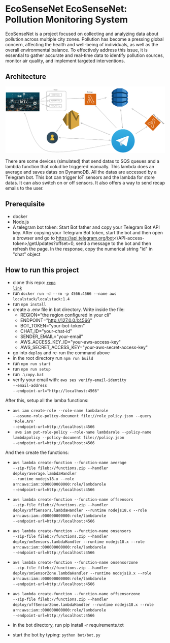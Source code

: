 # EcoSenseNet EcoSenseNet: Pollution Monitoring System

EcoSenseNet is a project focused on collecting and analyzing data about pollution across multiple city zones. Pollution has become a pressing global concern, affecting the health and well-being of individuals, as well as the overall environmental balance. To effectively address this issue, it is essential to gather accurate and real-time data to identify pollution sources, monitor air quality, and implement targeted interventions.

## Architecture

![arch](./images/archServerless.png)

There are some devices (simulated) that send datas to SQS queues and a lambda function that colud be triggered manually. This lambda does an average and saves datas on DynamoDB. All the datas are accessed by a Telegram bot. This bot can trigger IoT sensors and the lambda for store datas. It can also switch on or off sensors. It also offers a way to send recap emails to the user.

## Prerequisite
- docker
- Node.js
- A telegram bot token: Start Bot father and copy your Telegram Bot API key. After copying your Telegram Bot token, start the bot and then open a browser and go to https://api.telegram.org/bot<\API-access-token>/getUpdates?offset=0, send a message to the bot and then refresh the page. In the response, copy the numerical string "id" in "chat" object

## How to run this project

- clone this repo: <code>[repo link](https://github.com/simoneauriemma/EcoSenseNet.git)</code>
- run <code>docker run -d --rm -p 4566:4566 --name aws localstack/localstack:1.4</code>
- run <code>npm install</code>
- create a .env file in bot directory. Write inside the file:
  - REGION="the region configured in your cli"
  - ENDPOINT="http://127.0.0.1:4566"
  - BOT_TOKEN="your-bot-token"
  - CHAT_ID="your-chat-id"
  - SENDER_EMAIL="your-email"
  - AWS_ACCESS_KEY_ID="your-aws-access-key"
  - AWS_SECRET_ACCESS_KEY="your-aws-secret-access-key"
- go into <code>deploy</code> and re-run the command above
- in the root directory run <code>npm run build</code>
- run <code>npm run start</code>
- run <code>npm run setup</code>
- run <code>.\copy.bat</code>
- verify your email with: <code>aws ses verify-email-identity --email-address <your-email> --endpoint-url="http://localhost:4566"</code>

After this, setup all the lamba functions:

- <code>aws iam create-role --role-name lambdarole --assume-role-policy-document file://role_policy.json --query 'Role.Arn' --endpoint-url=http://localhost:4566</code>
- <code> aws iam put-role-policy --role-name lambdarole --policy-name lambdapolicy --policy-document file://policy.json --endpoint-url=http://localhost:4566</code> 

And then create the functions:

- <code>aws lambda create-function --function-name average --zip-file fileb://functions.zip --handler deploy/average.lambdaHandler --runtime nodejs18.x --role arn:aws:iam::000000000000:role/lambdarole --endpoint-url=http://localhost:4566</code>

- <code>aws lambda create-function --function-name offsensors --zip-file fileb://functions.zip --handler deploy/offSensors.lambdaHandler --runtime nodejs18.x --role arn:aws:iam::000000000000:role/lambdarole --endpoint-url=http://localhost:4566</code>

- <code>aws lambda create-function --function-name onsensors --zip-file fileb://functions.zip --handler deploy/onSensors.lambdaHandler --runtime nodejs18.x --role arn:aws:iam::000000000000:role/lambdarole --endpoint-url=http://localhost:4566</code>
 
- <code>aws lambda create-function --function-name onsensorzone --zip-file fileb://functions.zip --handler deploy/onSensorZone.lambdaHandler --runtime nodejs18.x --role arn:aws:iam::000000000000:role/lambdarole --endpoint-url=http://localhost:4566</code>
  
- <code>aws lambda create-function --function-name offsensorzone --zip-file fileb://functions.zip --handler deploy/offSensorZone.lambdaHandler --runtime nodejs18.x --role arn:aws:iam::000000000000:role/lambdarole --endpoint-url=http://localhost:4566</code>

- in the bot directory, run pip install -r requirements.txt
- start the bot by typing: <code>python bot/bot.py</code>
